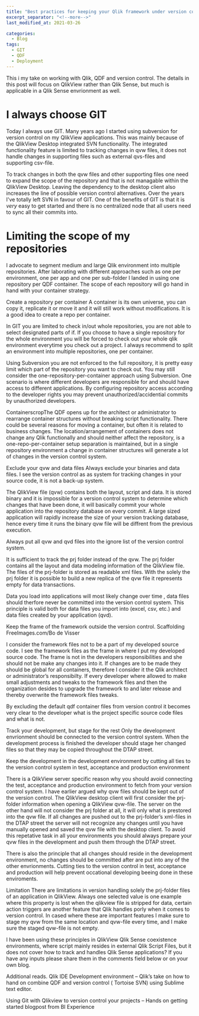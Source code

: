 ```yaml
---
title: "Best practices for keeping your Qlik framework under version control"
excerpt_separator: "<!--more-->"
last_modified_at: 2021-03-26

categories:
  - Blog
tags:
  - GIT
  - QDF
  - Deployment
---
```


This i my take on working with Qlik, QDF and version control. The details in this post will focus on QlikView rather than Qlik Sense, but much is applicable in a Qlik Sense envrionment as well. 

# I always choose GIT
Today I always use GIT. Many years ago I started using subversion for version control on my QlikView applications. This was mainly because of the QlikView Desktop integrated SVN functionality. The integrated functionality feature is limited to tracking changes in qvw files, it does not handle changes in supporting files such as external qvs-files and supporting csv-file. 

To track changes in both the qvw files and other supporting files one need to expand the scope of the repository and that is not managable within the QlikView Desktop. Leaving the dependency to the desktop client also increases the line of possible version control alternatives. Over the years I've totally left SVN in favour of GIT. One of the benefits of GIT is that it is _very_ easy to get started and there is no centralized node that all users need to sync all their commits into. 

# Limiting the scope of my repositories
I advocate to segment medium and large Qlik environment into multiple repositories. After laborating with different approaches such as one per environment, one per app and one per sub-folder I landed in using one repository per QDF container. The scope of each repository will go hand in hand with your container strategy. 



Create a repository per container
A container is its own universe, you can copy it, replicate it or move it and it will still work without modifications. It is a good idea to create a repo per container.

In GIT you are limited to check in/out whole repositories, you are not able to select designated parts of if. If you choose to have a single repository for the whole environment you will be forced to check out your whole qlik environment everytime you check out a project. I always recommend to split an environment into multiple repositories, one per container.

Using Subversion you are not enforced to the full repository, it is pretty easy limit which part of the repository you want to check out. You may still consider the one-repository-per-container approach using Subversion. One scenario is where different developers are responsible for and should have access to different applications.  By configuring repository access according to the developer rights you may prevent unauthorized/accidential  commits by unauthorized developers.

ContainerscropThe QDF opens up for the architect or administrator to rearrange container structures without breaking script functionality. There could be several reasons for moving a container, but often it is related to business changes. The location/arrangement of containers does not change any Qlik functionally and should neither affect the repository, is a one-repo-per-container setup separation is maintained, but in a single repository environment a change in container structures will generate a lot of changes in the version control system.

Exclude your qvw and data files
Always exclude your binaries and data files. I see the version control as as system for tracking changes in your source code, it is not a back-up system.

The QlikView file (qvw) contains both the layout, script and data. It is stored binary and it is impossible for a version control system to determine which changes that have been done, it will basically commit your whole application into the repository database on every commit.  A large sized application will rapidly increase the size of your version tracking database, hence every time it runs the binary qvw file will be diffrent from the previous execution.

Always put all qvw and qvd files into the ignore list of the version control system.

It is sufficient  to track the prj folder instead of the qvw. The prj folder contains all the layout and data modeling information of the QlikView file. The files of the prj-folder is stored as readable xml files. With the solely the prj folder it is possible to build a new replica of the qvw file it represents empty for data transactions.

Data you load into applications will most likely change over time , data files should therfore never be committed into the version control system. This principle is valid both for data files you import into (excel, csv, etc.) and data files created by your application (qvd).

Keep the frame of the framework outside the version control.
Scaffolding
FreeImages.com/Bo de Visser
 

I consider the framework files not to be a part of my developed source code. I see the framework files as the frame in where I put my developed source code. The frame is not in the developers responsibilities and she should not be make any changes into it. If changes are to be made they should be global for all containers, therefore I consider it the Qlik architect or administrator’s responsibilty. If every developer where allowed to make small adjustments and tweaks to the framework files and then the organization desides to upgrade the framework to and later release and thereby overwrite the framework files tweaks.

By excluding the default qdf container files from version control it becomes very clear to the developer what is the project specific source code files and what is not.

 

Track your development, but stage for the rest
Only the development envrionment should be connected to the version control system. When  the development process is finished the developer should stage her changed files so that they may be copied throughout the DTAP street.

Keep the development in the development environment by cutting all ties to the version control system in test, acceptance and production environment

There is a QlikView server specific reason why you should avoid connecting  the test, acceptance and production environment to fetch from your version control system. I have earlier argued why qvw files should be kept out of the version control.  The QlikView desktop client will first consider the prj-folder information when opening a QlikView qvw-file. The server on the other hand will not consider the prj folder at all, it will only what is prestored into the qvw file. If all changes are pushed out to the prj-folder’s xml-files in the DTAP street the server will not recognize any changes until you have manually opened and saved the qvw file with the desktop client. To avoid this repetative task in all your environments you should always prepare your qvw files in the development and push them through the DTAP street.

There is also the principle that all changes should reside in the development environment, no changes should be committed after are put into any of the other envrionments. Cutting ties to the version control in test, acceptance and production will help prevent occational developing beeing done in these enviroments.

Limitation
There are limitations in version handling solely the prj-folder files of an application in QlikView. Always one selected value is one example where this property is lost when the qlikview file is stripped for data, certain action triggers are another feature that Qlik handles porly when it comes to version control. In cased where these are important features I make sure to stage my qvw from the same location and qvw-file every time, and I make sure the staged qvw-file is not empty.

I have been using these principles in QlikView Qlik Sense coexistence environments, where script mainly resides in external Qlik Script Files, but it does not cover how to track and handles Qlik Sense applications? If you have any inputs please share them in the comments field below or on your own blog.

Additional reads.
Qlik IDE Development environment – Qlik’s take on how to hand on combine QDF and version control ( Tortoise SVN)  using Sublime text editor.

Using Git with Qlikview to version control your projects – Hands on getting started blogpost from BI Experience

